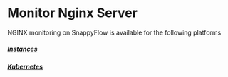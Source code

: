 # Monitor Nginx Server

NGINX monitoring on SnappyFlow is available for the following platforms

##### [Instances](/docs/selfhosted-lite/Integrations/nginx/nginx_instance)

##### [Kubernetes](/docs/selfhosted-lite/Integrations/nginx/nginx_kubernetes)

